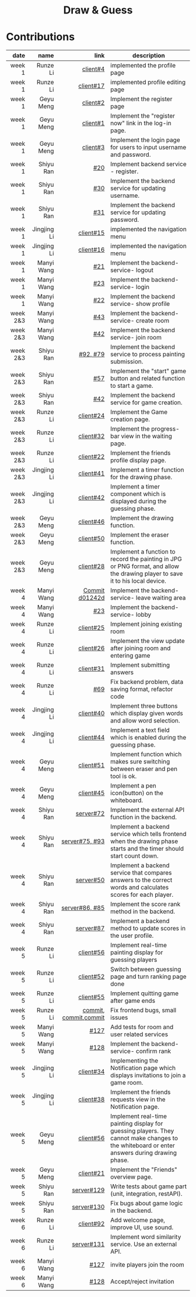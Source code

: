 
<h1 align="center">Draw & Guess</h1>
 
 # Contributions
 | date |  name  | link | description |
|-----:|-----------:|-----------:|-----------|
|week 1| Runze Li |[client#4](https://github.com/sopra-fs23-group-19/sopra-fs23-group-19-client/issues/4) | implemented the profile page|
|week 1| Runze Li |[client#17](https://github.com/sopra-fs23-group-19/sopra-fs23-group-19-client/issues/17) | implemented profile editing page|
|week 1| Geyu Meng |[client#2](https://github.com/sopra-fs23-group-19/sopra-fs23-group-19-client/issues/2) | Implement the register page|
|week 1| Geyu Meng |[client#1](https://github.com/sopra-fs23-group-19/sopra-fs23-group-19-client/issues/1) | Implement the "register now" link in the log-in page.|
|week 1| Geyu Meng |[client#3](https://github.com/sopra-fs23-group-19/sopra-fs23-group-19-client/issues/3) | Implement the login page for users to input username and password. |
|week 1| Shiyu Ran | [#20](https://github.com/sopra-fs23-group-19/sopra-fs23-group-19-server/issues/20) | Implement backend service - register.|
|week 1| Shiyu Ran | [#30](https://github.com/sopra-fs23-group-19/sopra-fs23-group-19-server/issues/30) | Implement the backend service for updating username.|
|week 1| Shiyu Ran | [#31](https://github.com/sopra-fs23-group-19/sopra-fs23-group-19-server/issues/31) | Implement the backend service for updating password.|
|week 1| Jingjing Li | [client#15](https://github.com/sopra-fs23-group-19/sopra-fs23-group-19-client/issues/15) | implemented the navigation menu|
|week 1| Jingjing Li | [client#16](https://github.com/sopra-fs23-group-19/sopra-fs23-group-19-client/issues/16) | implemented the navigation menu|
|week 1| Manyi Wang | [#21](https://github.com/sopra-fs23-group-19/sopra-fs23-group-19-server/issues/21) | Implement the backend-service- logout|
|week 1| Manyi Wang | [#23](https://github.com/sopra-fs23-group-19/sopra-fs23-group-19-server/issues/23) | Implement the backend-service- login|
|week 1| Manyi Wang | [#22](https://github.com/sopra-fs23-group-19/sopra-fs23-group-19-server/issues/22) | Implement the backend service- show profile|
|week 2&3| Manyi Wang | [#43](https://github.com/sopra-fs23-group-19/sopra-fs23-group-19-server/issues/43) | Implement the backend-service- create room|
|week 2&3| Manyi Wang | [#42](https://github.com/sopra-fs23-group-19/sopra-fs23-group-19-server/issues/42) | Implement the backend service- join room|
|week 2&3| Shiyu Ran | [#92, #79](https://github.com/sopra-fs23-group-19/sopra-fs23-group-19-server/issues/92) | Implement the backend service to process painting submission.| 
|week 2&3| Shiyu Ran | [#57](https://github.com/sopra-fs23-group-19/sopra-fs23-group-19-server/issues/57) | Implement the "start" game button and related function to start a game.|
|week 2&3| Shiyu Ran | [#42](https://github.com/sopra-fs23-group-19/sopra-fs23-group-19-server/issues/42) |Implement the backend service for game creation.|
|week 2&3| Runze Li  | [client#24](https://github.com/sopra-fs23-group-19/sopra-fs23-group-19-client/issues/24) |Implement the Game creation page.|
|week 2&3| Runze Li  | [client#32](https://github.com/sopra-fs23-group-19/sopra-fs23-group-19-client/issues/32) |Implement the progress-bar view in the waiting page.|
|week 2&3| Runze Li  | [client#22](https://github.com/sopra-fs23-group-19/sopra-fs23-group-19-client/issues/22) |Implement the friends profile display page.|
|week 2&3| Jingjing Li  | [client#41](https://github.com/sopra-fs23-group-19/sopra-fs23-group-19-client/issues/41) |Implement a timer function for the drawing phase.|
|week 2&3| Jingjing Li  | [client#42](https://github.com/sopra-fs23-group-19/sopra-fs23-group-19-client/issues/42) |Implement a timer component which is displayed during the guessing phase.|
|week 2&3| Geyu Meng  | [client#46](https://github.com/sopra-fs23-group-19/sopra-fs23-group-19-client/issues/46) |Implement the drawing function. |
|week 2&3| Geyu Meng  | [client#50](https://github.com/sopra-fs23-group-19/sopra-fs23-group-19-client/issues/50) |Implement the eraser function.|
|week 2&3| Geyu Meng  | [client#28](https://github.com/sopra-fs23-group-19/sopra-fs23-group-19-client/issues/28) |Implement a function to record the painting in JPG or PNG format, and allow the drawing player to save it to his local device. |
|week 4| Manyi Wang | [Commit d01242d](https://github.com/sopra-fs23-group-19/sopra-fs23-group-19-server/commit/d01242d077c170d5bfaeb7d2869c9a919a24c7c4) | Implement the backend-service- leave waiting area|
|week 4| Manyi Wang | [#23](https://github.com/sopra-fs23-group-19/sopra-fs23-group-19-server/issues/23)| Implement the backend-service- lobby|
|week 4| Runze Li | [client#25](https://github.com/sopra-fs23-group-19/sopra-fs23-group-19-client/issues/25) | Implement joining existing room|
|week 4| Runze Li  | [client#26](https://github.com/sopra-fs23-group-19/sopra-fs23-group-19-client/issues/26)| Implement the view update after joining room and entering game|
|week 4| Runze Li  | [client#31](https://github.com/sopra-fs23-group-19/sopra-fs23-group-19-client/issues/31)| Implement submitting answers|
|week 4| Runze Li  | [#69](https://github.com/sopra-fs23-group-19/sopra-fs23-group-19-server/issues/69)| Fix backend problem, data saving format, refactor code|
|week 4| Jingjing Li  | [client#40](https://github.com/sopra-fs23-group-19/sopra-fs23-group-19-client/issues/40) |Implement three buttons which display given words and allow word selection.|
|week 4| Jingjing Li  | [client#44](https://github.com/sopra-fs23-group-19/sopra-fs23-group-19-client/issues/44) |Implement a text field which is enabled during the guessing phase.|
|week 4| Geyu Meng  | [client#51](https://github.com/sopra-fs23-group-19/sopra-fs23-group-19-client/issues/51)| Implement function which makes sure switching between eraser and pen tool is ok.|
|week 4| Geyu Meng  | [client#45](https://github.com/sopra-fs23-group-19/sopra-fs23-group-19-client/issues/45)| Implement a pen icon(button) on the whiteboard.|
|week 4| Shiyu Ran  | [server#72](https://github.com/sopra-fs23-group-19/sopra-fs23-group-19-server/issues/72)| Implement the external API function in the backend.|
|week 4| Shiyu Ran  | [server#75, #93](https://github.com/sopra-fs23-group-19/sopra-fs23-group-19-server/issues/75)| Implement a backend service which tells frontend when the drawing phase starts and the timer should start count down.|
|week 4| Shiyu Ran  | [server#50](https://github.com/sopra-fs23-group-19/sopra-fs23-group-19-server/issues/50)| Implement a backend service that compares answers to the correct words and calculates scores for each player.|
|week 4| Shiyu Ran  | [server#86, #85](https://github.com/sopra-fs23-group-19/sopra-fs23-group-19-server/issues/86)| Implement the score rank method in the backend.|
|week 4| Shiyu Ran  | [server#87](https://github.com/sopra-fs23-group-19/sopra-fs23-group-19-server/issues/87)| Implement a backend method to update scores in the user profile.|
|week 5| Runze Li  | [client#56](https://github.com/sopra-fs23-group-19/sopra-fs23-group-19-client/issues/56)|Implement real-time painting display for guessing players|
|week 5| Runze Li  | [client#52](https://github.com/sopra-fs23-group-19/sopra-fs23-group-19-client/issues/52)| Switch between guessing page and turn ranking page done|
|week 5| Runze Li  | [client#55](https://github.com/sopra-fs23-group-19/sopra-fs23-group-19-client/issues/55)| Implement quitting game after game ends|
|week 5| Runze Li  | [commit](https://github.com/sopra-fs23-group-19/sopra-fs23-group-19-client/commit/473eada03495d6ec2c54ccec1a9ef03f0351e414),  [commit](https://github.com/sopra-fs23-group-19/sopra-fs23-group-19-client/commit/f1ea1baa2e1b10a09bfa2497c57ee978294a6c42),[commit](https://github.com/sopra-fs23-group-19/sopra-fs23-group-19-client/commit/b7dd57b5f3f71bdae844ea0ad6c1db1b8a0de135)| Fix frontend bugs, small issues|
|week 5| Manyi Wang | [#127](https://github.com/sopra-fs23-group-19/sopra-fs23-group-19-server/issues/127)| Add tests for room and user related services|
|week 5| Manyi Wang | [#128](https://github.com/sopra-fs23-group-19/sopra-fs23-group-19-server/issues/128)| Implement the backend-service- confirm rank|
|week 5| Jingjing Li  | [client#34](https://github.com/sopra-fs23-group-19/sopra-fs23-group-19-client/issues/34) |Implementing the Notification page which displays invitations to join a game room.|
|week 5| Jingjing Li  | [client#38](https://github.com/sopra-fs23-group-19/sopra-fs23-group-19-client/issues/38) |Implement the friends requests view in the Notification page.|
|week 5| Geyu Meng  | [client#56](https://github.com/sopra-fs23-group-19/sopra-fs23-group-19-client/issues/56)| Implement real-time painting display for guessing players. They cannot make changes to the whiteboard or enter answers during drawing phase.|
|week 5| Geyu Meng  | [client#21](https://github.com/sopra-fs23-group-19/sopra-fs23-group-19-client/issues/21)| Implement the "Friends" overview page.|
|week 5| Shiyu Ran  | [server#129](https://github.com/sopra-fs23-group-19/sopra-fs23-group-19-server/issues/129)| Write tests about game part (unit, integration, restAPI).|
|week 5| Shiyu Ran  | [server#130](https://github.com/sopra-fs23-group-19/sopra-fs23-group-19-server/issues/130)| Fix bugs about game logic in the backend.|
|week 6| Runze Li | [client#92](https://github.com/sopra-fs23-group-19/sopra-fs23-group-19-client/issues/92)|Add welcome page, improve UI, use sound.|
|week 6| Runze Li | [server#131](https://github.com/sopra-fs23-group-19/sopra-fs23-group-19-server/issues/131)| Implement word similarity service. Use an external API.|
|week 6| Manyi Wang | [#127](https://github.com/sopra-fs23-group-19/sopra-fs23-group-19-server/issues/55)| invite players join the room|
|week 6| Manyi Wang | [#128](https://github.com/sopra-fs23-group-19/sopra-fs23-group-19-server/issues/53)| Accept/reject invitation|


